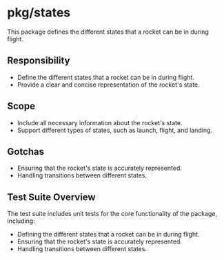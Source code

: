 # pkg/states

This package defines the different states that a rocket can be in during flight.

## Responsibility

*   Define the different states that a rocket can be in during flight.
*   Provide a clear and concise representation of the rocket's state.

## Scope

*   Include all necessary information about the rocket's state.
*   Support different types of states, such as launch, flight, and landing.

## Gotchas

*   Ensuring that the rocket's state is accurately represented.
*   Handling transitions between different states.

## Test Suite Overview

The test suite includes unit tests for the core functionality of the package, including:

*   Defining the different states that a rocket can be in during flight.
*   Ensuring that the rocket's state is accurately represented.
*   Handling transitions between different states.
